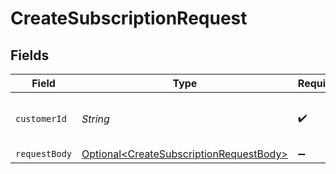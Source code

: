 # CreateSubscriptionRequest


## Fields

| Field                                                                                                | Type                                                                                                 | Required                                                                                             | Description                                                                                          | Example                                                                                              |
| ---------------------------------------------------------------------------------------------------- | ---------------------------------------------------------------------------------------------------- | ---------------------------------------------------------------------------------------------------- | ---------------------------------------------------------------------------------------------------- | ---------------------------------------------------------------------------------------------------- |
| `customerId`                                                                                         | *String*                                                                                             | :heavy_check_mark:                                                                                   | Provide the ID of the related customer.                                                              | cst_5B8cwPMGnU                                                                                       |
| `requestBody`                                                                                        | [Optional\<CreateSubscriptionRequestBody>](../../models/operations/CreateSubscriptionRequestBody.md) | :heavy_minus_sign:                                                                                   | N/A                                                                                                  |                                                                                                      |
